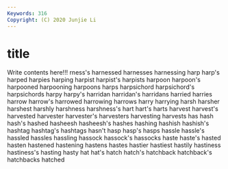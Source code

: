 ```yaml
---
Keywords: 316
Copyright: (C) 2020 Junjie Li
---
```


# title

Write contents here!!!
rness's 
harnessed 
harnesses 
harnessing 
harp 
harp's 
harped 
harpies 
harping 
harpist
harpist's 
harpists 
harpoon 
harpoon's 
harpooned 
harpooning 
harpoons 
harps 
harpsichord 
harpsichord's
harpsichords 
harpy 
harpy's 
harridan 
harridan's 
harridans 
harried 
harries 
harrow 
harrow's
harrowed 
harrowing 
harrows 
harry 
harrying 
harsh 
harsher 
harshest 
harshly 
harshness
harshness's 
hart 
hart's 
harts 
harvest 
harvest's 
harvested 
harvester 
harvester's 
harvesters
harvesting 
harvests 
has 
hash 
hash's 
hashed 
hasheesh 
hasheesh's 
hashes 
hashing
hashish 
hashish's 
hashtag 
hashtag's 
hashtags 
hasn't 
hasp 
hasp's 
hasps 
hassle
hassle's 
hassled 
hassles 
hassling 
hassock 
hassock's 
hassocks 
haste 
haste's 
hasted
hasten 
hastened 
hastening 
hastens 
hastes 
hastier 
hastiest 
hastily 
hastiness 
hastiness's
hasting 
hasty 
hat 
hat's 
hatch 
hatch's 
hatchback 
hatchback's 
hatchbacks 
hatched
